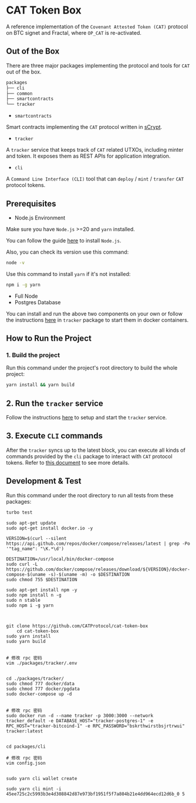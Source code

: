 # CAT Token Box

A reference implementation of the `Covenant Attested Token (CAT)` protocol on BTC signet and Fractal, where `OP_CAT` is re-activated.

## Out of the Box

There are three major packages implementing the protocol and tools for `CAT` out of the box.

```bash
packages
├── cli
├── common
├── smartcontracts
└── tracker
```

- `smartcontracts`

Smart contracts implementing the `CAT` protocol written in [sCrypt](https://github.com/sCrypt-Inc/scrypt-ts).

- `tracker`

A `tracker` service that keeps track of `CAT` related UTXOs, including minter and token. It exposes them as REST APIs for application integration.

- `cli`

A `Command Line Interface (CLI)` tool that can `deploy` / `mint` / `transfer` `CAT` protocol tokens.

## Prerequisites

- Node.js Environment

Make sure you have `Node.js` >=20 and `yarn` installed.

You can follow the guide [here](https://nodejs.org/en/download/package-manager) to install `Node.js`.

Also, you can check its version use this command:

```bash
node -v
```

Use this command to install `yarn` if it's not installed:

```bash
npm i -g yarn
```

- Full Node
- Postgres Database

You can install and run the above two components on your own or follow the instructions [here](./packages/tracker/README.md#prerequisite) in `tracker` package to start them in docker containers.

## How to Run the Project

### 1. Build the project

Run this command under the project's root directory to build the whole project:

```bash
yarn install && yarn build
```

## 2. Run the `tracker` service

Follow the instructions [here](./packages/tracker/README.md) to setup and start the `tracker` service.

## 3. Execute `CLI` commands

After the `tracker` syncs up to the latest block, you can execute all kinds of commands provided by the `cli` package to interact with `CAT` protocol tokens. Refer to [this document](./packages/cli/README.md) to see more details.

## Development & Test

Run this command under the root directory to run all tests from these packages:

```bash
turbo test
```

```shell
sudo apt-get update
sudo apt-get install docker.io -y

VERSION=$(curl --silent https://api.github.com/repos/docker/compose/releases/latest | grep -Po '"tag_name": "\K.*\d')

DESTINATION=/usr/local/bin/docker-compose
sudo curl -L https://github.com/docker/compose/releases/download/${VERSION}/docker-compose-$(uname -s)-$(uname -m) -o $DESTINATION
sudo chmod 755 $DESTINATION

sudo apt-get install npm -y
sudo npm install n -g
sudo n stable
sudo npm i -g yarn



git clone https://github.com/CATProtocol/cat-token-box
    cd cat-token-box
sudo yarn install
sudo yarn build


# 修改 rpc 密码
vim ./packages/tracker/.env


cd ./packages/tracker/
sudo chmod 777 docker/data
sudo chmod 777 docker/pgdata
sudo docker-compose up -d


# 修改 rpc 密码
sudo docker run -d --name tracker -p 3000:3000 --network tracker_default -e DATABASE_HOST="tracker-postgres-1" -e RPC_HOST="tracker-bitcoind-1" -e RPC_PASSWORD="bskrthwirstbsjrtrwui" tracker:latest


cd packages/cli

# 修改 rpc 密码
vim config.json


sudo yarn cli wallet create

sudo yarn cli mint -i 45ee725c2c5993b3e4d308842d87e973bf1951f5f7a804b21e4dd964ecd12d6b_0 5

```
